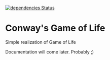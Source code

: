 [![dependencies Status](https://david-dm.org/mrfrac/game-of-life/status.svg)](https://david-dm.org/mrfrac/game-of-life)

# Conway's Game of Life

Simple realization of Game of Life

Documentation will come later. Probably ;)
